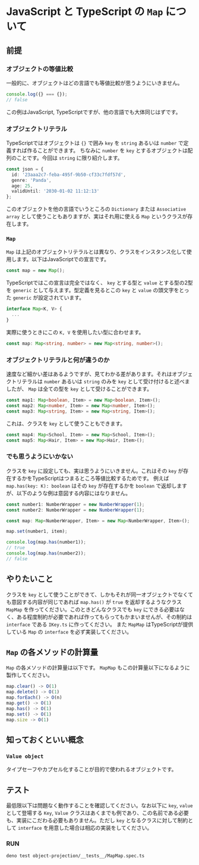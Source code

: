 # JavaScript と TypeScript の `Map` について

## 前提

### オブジェクトの等値比較

一般的に、オブジェクトはどの言語でも等値比較が思うようにいきません。

```typescript
console.log({} === {});
// false
```

この例はJavaScript, TypeScriptですが、他の言語でも大体同じはずです。

### オブジェクトリテラル

TypeScriptではオブジェクトは `{}` で囲み `key` を `string` あるいは `number` で定義すれば作ることができます。 ちなみに `number` を `key` とするオブジェクトは配列のことです。今回は `string` に限り紹介します。

```typescript
const json = {
  id: '23aaa2c7-feba-495f-9b50-cf33c7fdf57d',
  genre: 'Panda',
  age: 25,
  validUntil: '2030-01-02 11:12:13'
};
```

このオブジェクトを他の言語でいうところの `Dictionary` または `Associative array` として使うこともありますが、実はそれ用に使える `Map` というクラスが存在します。

### `Map`

`Map` は上記のオブジェクトリテラルとは異なり、クラスをインスタンス化して使用します。以下はJavaScriptでの宣言です。

```javascript
const map = new Map();
```

TypeScriptではこの宣言は完全ではなく、 `key` とする型と `value` とする型の2型を `generic` として与えます。型定義を見るとこの `key` と `value` の頭文字をとった `generic` が設定されています。

```typescript
interface Map<K, V> {
  ...
}
```

実際に使うときにこの `K, V` を使用したい型に合わせます。

```typescript
const map: Map<string, number> = new Map<string, number>();
```

### オブジェクトリテラルと何が違うのか

速度など細かい差はあるようですが、見てわかる差があります。それはオブジェクトリテラルは `number` あるいは `string` のみを `key` として受け付けると述べましたが、 `Map` は全ての型を `key` として受けることができます。

```typescript
const map1: Map<boolean, Item> = new Map<boolean, Item>();
const map2: Map<number, Item> = new Map<number, Item>();
const map3: Map<string, Item> = new Map<string, Item>();
```

これは、クラスを `key` として使うこともできます。

```typescript
const map4: Map<School, Item> = new Map<School, Item>();
const map5: Map<Hair, Item> = new Map<Hair, Item>();
```

### でも思うようにいかない

クラスを `key` に設定しても、実は思うようにいきません。これはその `key` が存在するかをTypeScriptはつまるところ等値比較するためです。 例えば `map.has(key: K): boolean` はその `key` が存在するかを `boolean` で返却しますが、以下のような例は意図する内容にはなりません。

```typescript
const number1: NumberWrapper = new NumberWrapper(1);
const number2: NumberWrapper = new NumberWrapper(1);

const map: Map<NumberWrapper, Item> = new Map<NumberWrapper, Item>();

map.set(number1, item);

console.log(map.has(number1));
// true
console.log(map.has(number2));
// false
```

## やりたいこと

クラスを `key` として使うことができて、しかもそれが同一オブジェクトでなくても意図する内容が同じであれば `map.has()` が `true` を返却するようなクラス `MapMap` を作ってください。このときどんなクラスでも `key` にできる必要はなく、ある程度制約が必要であれば作ってもらってもかまいませんが、その制約は `interface` である `IKey.ts` に作ってください。 また `MapMap` はTypeScriptが提供している `Map` の `interface` を必ず実装してください。

## `Map` の各メソッドの計算量

`Map` の各メソッドの計算量は以下です。 `MapMap` もこの計算量以下になるように製作してください。

```typescript
map.clear() -> O(1)
map.delete() -> O(1)
map.forEach() -> O(n)
map.get() -> O(1)
map.has() -> O(1)
map.set() -> O(1)
map.size -> O(1)
```

## 知っておくといい概念

### `Value object`

タイプセーフやカプセル化することが目的で使われるオブジェクトです。

## テスト

最低限以下は問題なく動作することを確認してください。なお以下に `key`, `value` として登場する `Key`, `Value` クラスはあくまでも例であり、この名前である必要も、実装にこだわる必要もありません。ただし `key` となるクラスに対して制約として `interface` を用意した場合は相応の実装をしてください。

### RUN

```bash
deno test object-projection/__tests__/MapMap.spec.ts
```